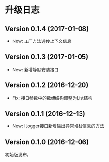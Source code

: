 # 升级日志

## Version 0.1.4 (2017-01-08)

* New: 工厂方法透传上下文信息

## Version 0.1.3 (2017-01-05)

* New: 新增静默安装接口

## Version 0.1.2 (2016-12-20)

* Fix: 接口参数中的数组结构调整为List结构

## Version 0.1.1 (2016-12-13)

* New: ILogger接口新增输出异常堆栈信息的方法

## Version 0.1.0 (2016-12-06)

初始版发布。
